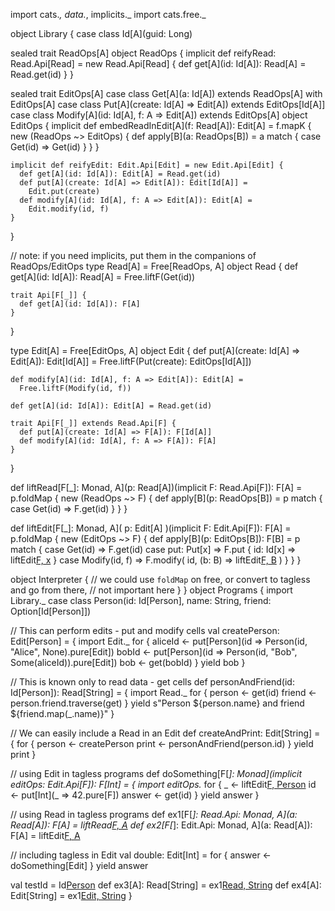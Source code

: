 import cats._, data._, implicits._
import cats.free._

object Library {
  case class Id[A](guid: Long)

  sealed trait ReadOps[A]
  object ReadOps {
    implicit def reifyRead: Read.Api[Read] = new Read.Api[Read] {
      def get[A](id: Id[A]): Read[A] = Read.get(id)
    }
  }

  sealed trait EditOps[A]
  case class Get[A](a: Id[A]) extends ReadOps[A] with EditOps[A]
  case class Put[A](create: Id[A] => Edit[A]) extends EditOps[Id[A]]
  case class Modify[A](id: Id[A], f: A => Edit[A]) extends EditOps[A]
  object EditOps {
    implicit def embedReadInEdit[A](f: Read[A]): Edit[A] =
      f.mapK {
        new (ReadOps ~> EditOps) {
          def apply[B](a: ReadOps[B]) = a match {
            case Get(id) => Get(id)
          }
        }
      }

    implicit def reifyEdit: Edit.Api[Edit] = new Edit.Api[Edit] {
      def get[A](id: Id[A]): Edit[A] = Read.get(id)
      def put[A](create: Id[A] => Edit[A]): Edit[Id[A]] =
        Edit.put(create)
      def modify[A](id: Id[A], f: A => Edit[A]): Edit[A] =
        Edit.modify(id, f)
    }
  }

  // note: if you need  implicits, put them in the companions of ReadOps/EditOps
  type Read[A] = Free[ReadOps, A]
  object Read {
    def get[A](id: Id[A]): Read[A] = Free.liftF(Get(id))

    trait Api[F[_]] {
      def get[A](id: Id[A]): F[A]
    }
  }

  type Edit[A] = Free[EditOps, A]
  object Edit {
    def put[A](create: Id[A] => Edit[A]): Edit[Id[A]] =
      Free.liftF(Put(create): EditOps[Id[A]])

    def modify[A](id: Id[A], f: A => Edit[A]): Edit[A] =
      Free.liftF(Modify(id, f))

    def get[A](id: Id[A]): Edit[A] = Read.get(id)

    trait Api[F[_]] extends Read.Api[F] {
      def put[A](create: Id[A] => F[A]): F[Id[A]]
      def modify[A](id: Id[A], f: A => F[A]): F[A]
    }
  }

  def liftRead[F[_]: Monad, A](p: Read[A])(implicit F: Read.Api[F]): F[A] =
    p.foldMap {
      new (ReadOps ~> F) {
        def apply[B](p: ReadOps[B]) = p match {
          case Get(id) => F.get(id)
        }
      }
    }

  def liftEdit[F[_]: Monad, A](
      p: Edit[A]
  )(implicit F: Edit.Api[F]): F[A] =
    p.foldMap {
      new (EditOps ~> F) {
        def apply[B](p: EditOps[B]): F[B] = p match {
          case Get(id) => F.get(id)
          case put: Put[x] =>
            F.put { id: Id[x] =>
              liftEdit[F, x](put.create(id))
            }
          case Modify(id, f) =>
            F.modify(
              id,
              (b: B) => liftEdit[F, B](f(b))
            )
        }
      }
    }

  object Interpreter {
    // we could use `foldMap` on free, or convert to tagless and go from there,
    // not important here
  }
}
object Programs {
  import Library._
  case class Person(id: Id[Person], name: String, friend: Option[Id[Person]])

  // This can perform edits - put and modify cells
  val createPerson: Edit[Person] = {
    import Edit._
    for {
      aliceId <- put[Person](id => Person(id, "Alice", None).pure[Edit])
      bobId <- put[Person](id => Person(id, "Bob", Some(aliceId)).pure[Edit])
      bob <- get(bobId)
    } yield bob
  }

  // This is known only to read data - get cells
  def personAndFriend(id: Id[Person]): Read[String] = {
    import Read._
    for {
      person <- get(id)
      friend <- person.friend.traverse(get)
    } yield s"Person ${person.name} and friend ${friend.map(_.name)}"
  }

  // We can easily include a Read in an Edit
  def createAndPrint: Edit[String] = {
    for {
      person <- createPerson
      print <- personAndFriend(person.id)
    } yield print
  }

  // using Edit in tagless programs
  def doSomething[F[_]: Monad](implicit editOps: Edit.Api[F]): F[Int] = {
    import editOps._
    for {
      _ <- liftEdit[F, Person](createPerson)
      id <- put[Int](_ => 42.pure[F])
      answer <- get(id)
    } yield answer
  }

  // using Read in tagless programs
  def ex1[F[_]: Read.Api: Monad, A](a: Read[A]): F[A] = liftRead[F, A](a)
  def ex2[F[_]: Edit.Api: Monad, A](a: Read[A]): F[A] = liftEdit[F, A](a)

  // including tagless in Edit
  val double: Edit[Int] =
    for {
      answer <- doSomething[Edit]
    } yield answer

  val testId = Id[Person](3)
  def ex3[A]: Read[String] = ex1[Read, String](personAndFriend(testId))
  def ex4[A]: Edit[String] = ex1[Edit, String](personAndFriend(testId))
}
